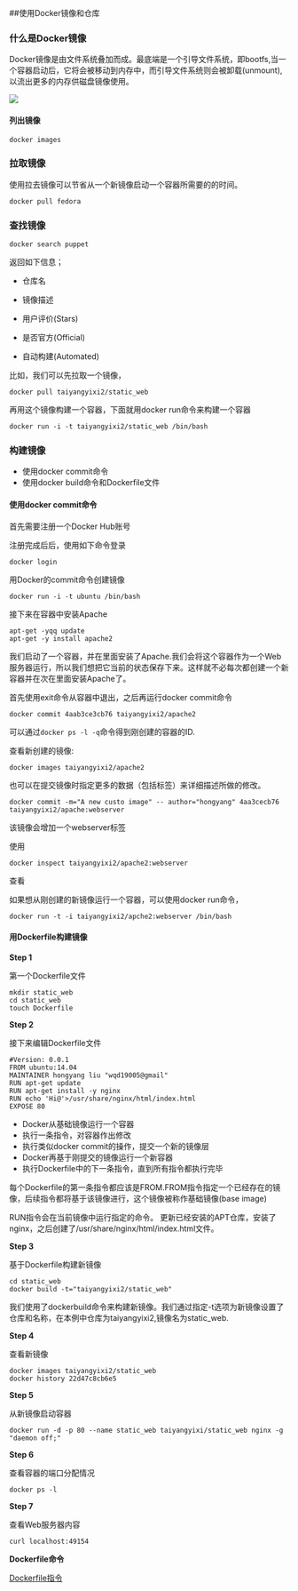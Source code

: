 ##使用Docker镜像和仓库

### 什么是Docker镜像

Docker镜像是由文件系统叠加而成。最底端是一个引导文件系统，即bootfs,当一个容器启动后，它将会被移动到内存中，而引导文件系统则会被卸载(unmount),以流出更多的内存供磁盘镜像使用。

![](https://tva1.sinaimg.cn/large/006y8mN6gy1g908wayetkj30ho0imn2j.jpg)

#### 列出镜像

```
docker images
```

### 拉取镜像

使用拉去镜像可以节省从一个新镜像启动一个容器所需要的的时间。

```
docker pull fedora
```
### 查找镜像

```
docker search puppet
```
返回如下信息；
- 仓库名

- 镜像描述

- 用户评价(Stars)

- 是否官方(Official)

- 自动构建(Automated)

比如，我们可以先拉取一个镜像，
```
docker pull taiyangyixi2/static_web
```
再用这个镜像构建一个容器，下面就用docker run命令来构建一个容器

```
docker run -i -t taiyangyixi2/static_web /bin/bash
```

### 构建镜像

- 使用docker commit命令
- 使用docker build命令和Dockerfile文件


#### 使用docker commit命令
首先需要注册一个Docker Hub账号

注册完成后后，使用如下命令登录
```
docker login
```

用Docker的commit命令创建镜像

```
docker run -i -t ubuntu /bin/bash
```

接下来在容器中安装Apache

```
apt-get -yqq update
apt-get -y install apache2
```

我们启动了一个容器，并在里面安装了Apache.我们会将这个容器作为一个Web服务器运行，所以我们想把它当前的状态保存下来。这样就不必每次都创建一个新容器并在次在里面安装Apache了。

首先使用exit命令从容器中退出，之后再运行docker commit命令

```
docker commit 4aab3ce3cb76 taiyangyixi2/apache2
```

可以通过```docker ps -l -q```命令得到刚创建的容器的ID.

查看新创建的镜像:

```
docker images taiyangyixi2/apache2
```

也可以在提交镜像时指定更多的数据（包括标签）来详细描述所做的修改。

```
docker commit -m="A new custo image" -- author="hongyang" 4aa3cecb76 taiyangyixi2/apache:webserver
```

该镜像会增加一个webserver标签

使用

```
docker inspect taiyangyixi2/apache2:webserver
```
查看


如果想从刚创建的新镜像运行一个容器，可以使用docker run命令，

```
docker run -t -i taiyangyixi2/apche2:webserver /bin/bash
```


#### 用Dockerfile构建镜像

**Step 1**

第一个Dockerfile文件

```
mkdir static_web
cd static_web
touch Dockerfile
```

**Step 2**

接下来编辑Dockerfile文件


```
#Version: 0.0.1
FROM ubuntu:14.04
MAINTAINER hongyang liu "wqd19005@gmail"
RUN apt-get update
RUN apt-get install -y nginx
RUN echo 'Hi@'>/usr/share/nginx/html/index.html
EXPOSE 80

```

- Docker从基础镜像运行一个容器
- 执行一条指令，对容器作出修改
- 执行类似docker commit的操作，提交一个新的镜像层
- Docker再基于刚提交的镜像运行一个新容器
- 执行Dockerfile中的下一条指令，直到所有指令都执行完毕

每个Dockerfile的第一条指令都应该是FROM.FROM指令指定一个已经存在的镜像，后续指令都将基于该镜像进行，这个镜像被称作基础镜像(base image)

RUN指令会在当前镜像中运行指定的命令。
更新已经安装的APT仓库，安装了nginx，之后创建了/usr/share/nginx/html/index.html文件。

**Step 3**

基于Dockerfile构建新镜像

```
cd static_web
docker build -t="taiyangyixi2/static_web"
```

我们使用了dockerbuild命令来构建新镜像。我们通过指定-t选项为新镜像设置了仓库和名称，在本例中仓库为taiyangyixi2,镜像名为static_web.

**Step 4**

查看新镜像

```
docker images taiyangyixi2/static_web
docker history 22d47c8cb6e5
```
**Step 5**

从新镜像启动容器

```
docker run -d -p 80 --name static_web taiyangyixi/static_web nginx -g "daemon off;"
```

**Step 6**

查看容器的端口分配情况

```
docker ps -l
```
**Step 7**

查看Web服务器内容

```
curl localhost:49154
```



**Dockerfile命令**

[Dockerfile指令](https://docs.docker.com/engine/reference/builder/)
 
 

 